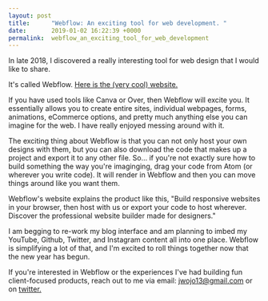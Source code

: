 ```yaml
---
layout: post
title:      "Webflow: An exciting tool for web development. "
date:       2019-01-02 16:22:39 +0000
permalink:  webflow_an_exciting_tool_for_web_development
---
```



In late 2018, I discovered a really interesting tool for web design that I would like to share. 

It's called Webflow.  [Here is the (very cool) website. ](https://webflow.com/)


If you have used tools like Canva  or Over, then Webflow will excite you. It essentially allows you to create entire sites, individual webpages, forms, animations, eCommerce options, and pretty much anything else you can imagine for the web. I have really enjoyed messing around with it. 

The exciting thing about Webflow is that you can not only host your own designs with them, but you can also download the code that makes up a project and export it to any other file. So... if you're not exactly sure how to build something the way you're imaginging, drag your code from Atom (or wherever you write code). It will render in Webflow and then you can move things around like you want them.


Webflow's website explains the product like this, "Build responsive websites in your browser, then host with us or export your code to host wherever. Discover the professional website builder made for designers."

I am begging to re-work my blog interface and am planning to imbed my YouTube, Github, Twitter, and Instagram content all into one place. Webflow is simplifying a lot of that, and I'm excited to roll things together now that the new year has begun. 


If you're interested in Webflow or the experiences I've had building fun client-focused products, reach out to me via email: jwojo13@gmail.com or on [twitter.](http://www.twitter.com/wojo_nyc)
